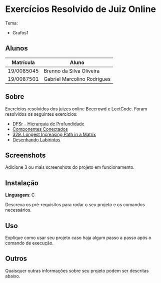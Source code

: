 # Exercícios Resolvido de Juiz Online

Tema:

- Grafos1

## Alunos

| Matrícula  | Aluno                       |
| ---------- | --------------------------- |
| 19/0085045 | Brenno da Silva Oliveira    |
| 19/0087501 | Gabriel Marcolino Rodrigues |

## Sobre

Exercícios resolvidos dos juizes online Beecrowd e LeetCode. Foram resolvidos os seguintes exercícios:

- [DFSr - Hierarquia de Profundidade](https://www.beecrowd.com.br/repository/UOJ_1081.html)
- [Componentes Conectados](https://www.beecrowd.com.br/repository/UOJ_1082.html)
- [329. Longest Increasing Path in a Matrix](https://leetcode.com/problems/longest-increasing-path-in-a-matrix/description/)
- [Desenhando Labirintos](https://www.beecrowd.com.br/repository/UOJ_1076.html)

## Screenshots

Adicione 3 ou mais screenshots do projeto em funcionamento.

## Instalação

**Linguagem**: C

Descreva os pré-requisitos para rodar o seu projeto e os comandos necessários.

## Uso

Explique como usar seu projeto caso haja algum passo a passo após o comando de execução.

## Outros

Quaisquer outras informações sobre seu projeto podem ser descritas abaixo.
